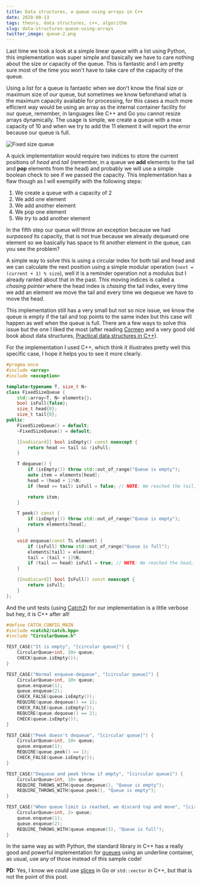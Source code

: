 ```yaml
---
title: Data structures, a queue using arrays in C++
date: 2020-08-13
tags: theory, data structures, c++, algorithm
slug: data-structures-queue-using-arrays
twitter_image: queue-2.png
---
```


Last time we took a look at a simple linear queue with a list using Python, this implementation was super simple and basically we have to care nothing about the size or capacity of the queue. This is fantastic and I am pretty sure most of the time you won't have to take care of the capacity of the queue.

Using a list for a queue is fantastic when we don't know the final size or maximum size of our queue, but sometimes we know beforehand what is the maximum capacity available for processing, for this cases a much more efficient way would be using an array as the internal container facility for our queue, remember, in languages like C++ and Go you cannot resize arrays dynamically. The usage is simple, we create a queue with a max capacity of 10 and when we try to add the 11 element it will report the error because our queue is full.

![Fixed size queue]({attach}/images/queue-2.png)

A quick implementation would require two indices to store the current positions of _head_ and _tail_ (remember, in a queue we **add** elements to the tail and **pop** elements from the head) and probably we will use a simple boolean check to see if we passed the capacity. This implementation has a flaw though as I will exemplify with the following steps:

 1. We create a queue with a capacity of 2
 2. We add one element
 3. We add another element
 4. We pop one element
 5. We _try_ to add another element

In the fifth step our queue will throw an exception because we had _surpassed_ its capacity, that is not true because we already dequeued one element so we basically has space to fit another element in the queue, can you see the problem?

A simple way to solve this is using a circular index for both tail and head and we can calculate the next position using a simple modular operation (`next = (current + 1) % size`), well it is a reminder operation not a modulus but I already ranted about that in the past. This moving indices is called a _chasing pointer_ where the head index is _chasing_ the tail index, every time we add an element we move the tail and every time we dequeue we have to move the head.

This implementation still has a very small but not so nice issue, we know the queue is empty if the tail and top points to the same index but this case will happen as well when the queue is full. There are a few ways to solve this issue but the one I liked the most (after reading [Cormen](https://www.amazon.de/Thomas-H-Cormen/dp/8120340078) and a very good old book about data structures, [Practical data structures in C++](https://www.amazon.de/Bryan-Flamig/dp/047155863X/)).

For the implementation I used C++, which think it illustrates pretty well this specific case, I hope it helps you to see it more clearly.
 
```cpp
#pragma once
#include <array>
#include <exception>

template<typename T, size_t N>
class FixedSizeQueue {
    std::array<T, N> elements{};
    bool isFull{false};
    size_t head{0};
    size_t tail{0};
public:
    FixedSizeQueue() = default;
    ~FixedSizeQueue() = default;

    [[nodiscard]] bool isEmpty() const noexcept {
        return head == tail && !isFull;
    }

    T dequeue() {
        if (isEmpty()) throw std::out_of_range("Queue is empty");
        auto item = elements[head];
        head = (head + 1)%N;
        if (head == tail) isFull = false; // NOTE: We reached the tail, we are empty

        return item;
    }

    T peek() const {
        if (isEmpty()) throw std::out_of_range("Queue is empty");
        return elements[head];
    }

    void enqueue(const T& element) {
        if (isFull) throw std::out_of_range("Queue is full");
        elements[tail] = element;
        tail = (tail + 1)%N;
        if (tail == head) isFull = true; // NOTE: We reached the head, we are full
    }

    [[nodiscard]] bool IsFull() const noexcept {
        return isFull;
    }
};
```

And the unit tests (using [Catch2](https://github.com/catchorg/Catch2)) for our implementation is a little verbose but hey, it is C++ after all!

```cpp
#define CATCH_CONFIG_MAIN
#include <catch2/catch.hpp>
#include "CircularQueue.h"

TEST_CASE("It is empty", "[circular queue]") {
    CircularQueue<int, 10> queue;
    CHECK(queue.isEmpty());
}

TEST_CASE("Normal enqueue-dequeue", "[circular queue]") {
    CircularQueue<int, 10> queue;
    queue.enqueue(1);
    queue.enqueue(2);
    CHECK_FALSE(queue.isEmpty());
    REQUIRE(queue.dequeue() == 1);
    CHECK_FALSE(queue.isEmpty());
    REQUIRE(queue.dequeue() == 2);
    CHECK(queue.isEmpty());
}

TEST_CASE("Peek doesn't dequeue", "[circular queue]") {
    CircularQueue<int, 10> queue;
    queue.enqueue(1);
    REQUIRE(queue.peek() == 1);
    CHECK_FALSE(queue.isEmpty());
}

TEST_CASE("Dequeue and peek throw if empty", "[circular queue]") {
    CircularQueue<int, 10> queue;
    REQUIRE_THROWS_WITH(queue.dequeue(), "Queue is empty");
    REQUIRE_THROWS_WITH(queue.peek(), "Queue is empty");
}

TEST_CASE("When queue limit is reached, we discard top and move", "[circular queue]") {
    CircularQueue<int, 2> queue;
    queue.enqueue(1);
    queue.enqueue(2);
    REQUIRE_THROWS_WITH(queue.enqueue(3), "Queue is full");
}
```

In the same way as with Python, the standard library in C++ has a really good and powerful implementation for [queues](https://en.cppreference.com/w/cpp/header/queue) using an underline container, as usual, use any of those instead of this sample code!

 **PD:** Yes, I know we could use [slices](https://tour.golang.org/moretypes/7) in Go or `std::vector` in C++, but that is not the point of this post.
